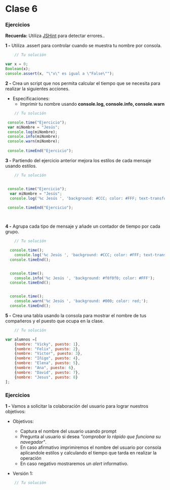 # Clase 6

### Ejercicios

**Recuerda:** Utiliza [JSHint](http://jshint.com/) para detectar errores..

**1 -** Utiliza .assert para controlar cuando se muestra tu nombre por consola.
```javascript
    // Tu solución

var x = 0;
Boolean(x);
console.assert(x, "\"x\" es igual a \"False\"");

```

**2 -** Crea un script que nos permita calcular el tiempo que se necesita para realizar la siguientes acciones.
- Especificaciones:
  - Imprimir tu nombre usando **console.log, console.info, console.warn**
```javascript
    // Tu solución

 console.time("Ejercicio");
 var miNombre = "Jesús";
 console.log(miNombre);
 console.info(miNombre);
 console.warn(miNombre);
 
 console.timeEnd("Ejercicio");

```

**3 -** Partiendo del ejercicio anterior mejora los estilos de cada mensaje usando estilos.
```javascript
    // Tu solución


 console.time("Ejercicio");
  var miNombre = "Jesús";
  console.log('%c Jesús ', 'background: #CCC; color: #FFF; text-transform: uppercase;');
 
 console.timeEnd("Ejercicio");




```

**4 -** Agrupa cada tipo de mensaje y añade un contador de tiempo por cada grupo.
```javascript
    // Tu solución

  console.time();
    console.log('%c Jesús ', 'background: #CCC; color: #FFF; text-transform: uppercase;');
  console.timeEnd();


  console.time();
    console.info('%c Jesús ', 'background: #f0f0f0; color: #FFF');
  console.timeEnd();


  console.time();
    console.warn('%c Jesús ', 'background: #000; color: red;');
  console.timeEnd();

```

**5 -** Crea una tabla usando la consola para mostrar el nombre de tus compañeros y el puesto que ocupa en la clase.
```javascript
    // Tu solución

var alumnos =[
    {nombre: "Vicky", puesto: 1}, 
    {nombre: "Felix", puesto: 2}, 
    {nombre: "Victor", puesto: 3}, 
    {nombre: "Iñigo", puesto: 4}, 
    {nombre: "Elena", puesto: 5}, 
    {nombre: "Ana", puesto: 6}, 
    {nombre: "David", puesto: 7}, 
    {nombre: "Jesus", puesto: 8}
];


```



### Ejercicios

**1 -** Vamos a solicitar la colaboración del usuario para lograr nuestros objetivos:
- Objetivos:
  -  Captura el nombre del usuario usando prompt
  -  Pregunta al usuario si desea *"comprobar lo rápido que funciona su navegador"*.
  -  En caso afirmativo imprimiremos el nombre del usuario por consola aplicandole estilos y calculando el tiempo que tarda en realizar la operación
    - En caso negativo mostraremos un *alert* informativo.

- Versión 1:
```javascript
    // Tu solución
```


